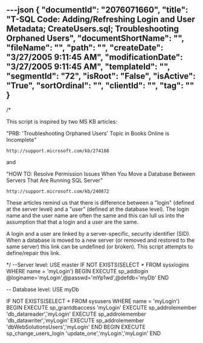 ---json
{
  "documentId": "2076071660",
  "title": "T-SQL Code: Adding/Refreshing Login and User Metadata; CreateUsers.sql; Troubleshooting Orphaned Users",
  "documentShortName": "",
  "fileName": "",
  "path": "",
  "createDate": "3/27/2005 9:11:45 AM",
  "modificationDate": "3/27/2005 9:11:45 AM",
  "templateId": "",
  "segmentId": "72",
  "isRoot": "False",
  "isActive": "True",
  "sortOrdinal": "",
  "clientId": "",
  "tag": ""
}
---

/*

This script is inspired by two MS KB articles:

&quot;PRB: 'Troubleshooting Orphaned Users' Topic in Books Online is Incomplete&quot;

    http://support.microsoft.com/kb/274188

and

&quot;HOW TO: Resolve Permission Issues When You Move a Database Between Servers That Are Running SQL Server&quot;

    http://support.microsoft.com/kb/240872

These articles remind us that there is difference between a &quot;login&quot; (defined at the server level) and a &quot;user&quot; (defined at the database level). The login name and the user name are often the same and this can lull us into the assumption that that a login and a user are the same.

A login and a user are linked by a server-specific, security identifier (SID). When a database is moved to a new server (or removed and restored to the same server) this link can be undefined (or broken). This script attempts to define/repair this link.

*/
--Server level:
USE master
IF NOT EXISTS(SELECT * FROM sysxlogins WHERE name = 'myLogin')
BEGIN
    EXECUTE sp_addlogin @loginame='myLogin',@passwd='mYp1wd',@defdb='myDb'
END

-- Database level:
USE myDb

IF NOT EXISTS(SELECT * FROM sysusers WHERE name = 'myLogin')
BEGIN
    EXECUTE sp_grantdbaccess 'myLogin'
    EXECUTE sp_addrolemember 'db_datareader','myLogin'
    EXECUTE sp_addrolemember 'db_datawriter','myLogin'
    EXECUTE sp_addrolemember 'dbWebSolutionsUsers','myLogin'
END
BEGIN
    EXECUTE sp_change_users_login 'update_one','myLogin','myLogin'
END
